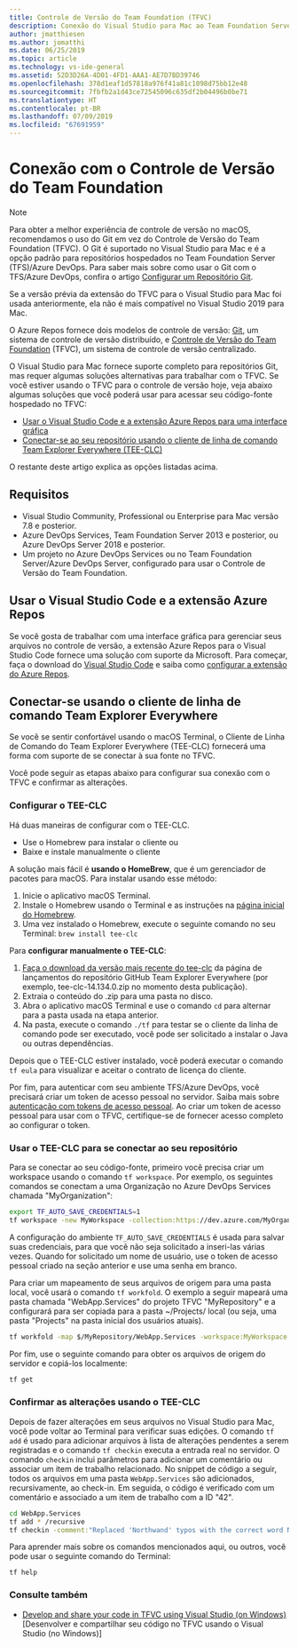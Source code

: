```yaml
---
title: Controle de Versão do Team Foundation (TFVC)
description: Conexão do Visual Studio para Mac ao Team Foundation Server/Azure DevOps com o Controle de Versão do Team Foundation (TFVC).
author: jmatthiesen
ms.author: jomatthi
ms.date: 06/25/2019
ms.topic: article
ms.technology: vs-ide-general
ms.assetid: 52D3D26A-4D01-4FD1-AAA1-AE7D7BD39746
ms.openlocfilehash: 378d1eaf1d57818a976f41a81c1098d75bb12e48
ms.sourcegitcommit: 7fbfb2a1d43ce72545096c635df2b04496b0be71
ms.translationtype: HT
ms.contentlocale: pt-BR
ms.lasthandoff: 07/09/2019
ms.locfileid: "67691959"
---
```

# <a name="connecting-to-team-foundation-version-control"></a>Conexão com o Controle de Versão do Team Foundation

> [!NOTE]
> Para obter a melhor experiência de controle de versão no macOS, recomendamos o uso do Git em vez do Controle de Versão do Team Foundation (TFVC). O Git é suportado no Visual Studio para Mac e é a opção padrão para repositórios hospedados no Team Foundation Server (TFS)/Azure DevOps. Para saber mais sobre como usar o Git com o TFS/Azure DevOps, confira o artigo [Configurar um Repositório Git](/visualstudio/mac/set-up-git-repository).
> 
> Se a versão prévia da extensão do TFVC para o Visual Studio para Mac foi usada anteriormente, ela não é mais compatível no Visual Studio 2019 para Mac.

O Azure Repos fornece dois modelos de controle de versão: [Git](/azure/devops/repos/git/?view=azure-devops), um sistema de controle de versão distribuído, e [Controle de Versão do Team Foundation](/azure/devops/repos/tfvc/index?view=azure-devops) (TFVC), um sistema de controle de versão centralizado.

O Visual Studio para Mac fornece suporte completo para repositórios Git, mas requer algumas soluções alternativas para trabalhar com o TFVC. Se você estiver usando o TFVC para o controle de versão hoje, veja abaixo algumas soluções que você poderá usar para acessar seu código-fonte hospedado no TFVC:

* [Usar o Visual Studio Code e a extensão Azure Repos para uma interface gráfica](#use-visual-studio-code-and-the-azure-repos-extension)
* [Conectar-se ao seu repositório usando o cliente de linha de comando Team Explorer Everywhere (TEE-CLC)](#connecting-using-the-team-explorer-everywhere-command-line-client)

O restante deste artigo explica as opções listadas acima.

## <a name="requirements"></a>Requisitos

* Visual Studio Community, Professional ou Enterprise para Mac versão 7.8 e posterior.
* Azure DevOps Services, Team Foundation Server 2013 e posterior, ou Azure DevOps Server 2018 e posterior.
* Um projeto no Azure DevOps Services ou no Team Foundation Server/Azure DevOps Server, configurado para usar o Controle de Versão do Team Foundation.

## <a name="use-visual-studio-code-and-the-azure-repos-extension"></a>Usar o Visual Studio Code e a extensão Azure Repos

Se você gosta de trabalhar com uma interface gráfica para gerenciar seus arquivos no controle de versão, a extensão Azure Repos para o Visual Studio Code fornece uma solução com suporte da Microsoft. Para começar, faça o download do [Visual Studio Code](https://code.visualstudio.com) e saiba como [configurar a extensão do Azure Repos](https://marketplace.visualstudio.com/items?itemName=ms-vsts.team).

## <a name="connecting-using-the-team-explorer-everywhere-command-line-client"></a>Conectar-se usando o cliente de linha de comando Team Explorer Everywhere

Se você se sentir confortável usando o macOS Terminal, o Cliente de Linha de Comando do Team Explorer Everywhere (TEE-CLC) fornecerá uma forma com suporte de se conectar à sua fonte no TFVC.

Você pode seguir as etapas abaixo para configurar sua conexão com o TFVC e confirmar as alterações.

### <a name="setting-up-the-tee-clc"></a>Configurar o TEE-CLC

Há duas maneiras de configurar com o TEE-CLC.

* Use o Homebrew para instalar o cliente ou
* Baixe e instale manualmente o cliente

A solução mais fácil é **usando o HomeBrew**, que é um gerenciador de pacotes para macOS. Para instalar usando esse método:

1. Inicie o aplicativo macOS Terminal.
1. Instale o Homebrew usando o Terminal e as instruções na [página inicial do Homebrew](https://brew.sh/).
1. Uma vez instalado o Homebrew, execute o seguinte comando no seu Terminal: `brew install tee-clc`

Para **configurar manualmente o TEE-CLC**:

1. [Faça o download da versão mais recente do tee-clc](https://github.com/Microsoft/team-explorer-everywhere/releases) da página de lançamentos do repositório GitHub Team Explorer Everywhere (por exemplo, tee-clc-14.134.0.zip no momento desta publicação).
1. Extraia o conteúdo do .zip para uma pasta no disco.
1. Abra o aplicativo macOS Terminal e use o comando `cd` para alternar para a pasta usada na etapa anterior.
1. Na pasta, execute o comando `./tf` para testar se o cliente da linha de comando pode ser executado, você pode ser solicitado a instalar o Java ou outras dependências.

Depois que o TEE-CLC estiver instalado, você poderá executar o comando `tf eula` para visualizar e aceitar o contrato de licença do cliente.

Por fim, para autenticar com seu ambiente TFS/Azure DevOps, você precisará criar um token de acesso pessoal no servidor. Saiba mais sobre [autenticação com tokens de acesso pessoal](https://docs.microsoft.com/azure/devops/integrate/get-started/authentication/pats?view=azure-devops). Ao criar um token de acesso pessoal para usar com o TFVC, certifique-se de fornecer acesso completo ao configurar o token.

### <a name="using-the-tee-clc-to-connect-to-your-repo"></a>Usar o TEE-CLC para se conectar ao seu repositório

Para se conectar ao seu código-fonte, primeiro você precisa criar um workspace usando o comando `tf workspace`. Por exemplo, os seguintes comandos se conectam a uma Organização no Azure DevOps Services chamada "MyOrganization": 

```bash
export TF_AUTO_SAVE_CREDENTIALS=1
tf workspace -new MyWorkspace -collection:https://dev.azure.com/MyOrganization
```

A configuração do ambiente `TF_AUTO_SAVE_CREDENTIALS` é usada para salvar suas credenciais, para que você não seja solicitado a inseri-las várias vezes. Quando for solicitado um nome de usuário, use o token de acesso pessoal criado na seção anterior e use uma senha em branco.

Para criar um mapeamento de seus arquivos de origem para uma pasta local, você usará o comando `tf workfold`. O exemplo a seguir mapeará uma pasta chamada "WebApp.Services" do projeto TFVC "MyRepository" e a configurará para ser copiada para a pasta ~/Projects/ local (ou seja, uma pasta "Projects" na pasta inicial dos usuários atuais).

```bash
tf workfold -map $/MyRepository/WebApp.Services -workspace:MyWorkspace ~/Projects/
```

Por fim, use o seguinte comando para obter os arquivos de origem do servidor e copiá-los localmente:

```bash
tf get
```

### <a name="committing-changes-using-the-tee-clc"></a>Confirmar as alterações usando o TEE-CLC

Depois de fazer alterações em seus arquivos no Visual Studio para Mac, você pode voltar ao Terminal para verificar suas edições. O comando `tf add` é usado para adicionar arquivos à lista de alterações pendentes a serem registradas e o comando `tf checkin` executa a entrada real no servidor. O comando `checkin` inclui parâmetros para adicionar um comentário ou associar um item de trabalho relacionado. No snippet de código a seguir, todos os arquivos em uma pasta `WebApp.Services` são adicionados, recursivamente, ao check-in. Em seguida, o código é verificado com um comentário e associado a um item de trabalho com a ID "42".

```bash
cd WebApp.Services
tf add * /recursive
tf checkin -comment:"Replaced 'Northwand' typos with the correct word Northwind" -associate:42
```

Para aprender mais sobre os comandos mencionados aqui, ou outros, você pode usar o seguinte comando do Terminal:

`tf help`

### <a name="see-also"></a>Consulte também

- [Develop and share your code in TFVC using Visual Studio (on Windows)](/azure/devops/repos/tfvc/share-your-code-in-tfvc-vs) [Desenvolver e compartilhar seu código no TFVC usando o Visual Studio (no Windows)]